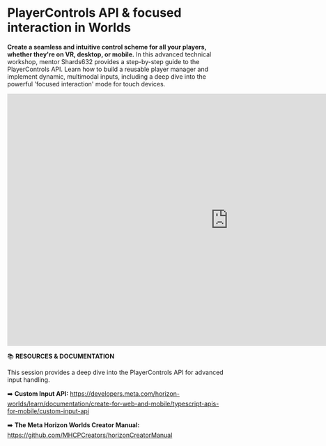 # PlayerControls API & focused interaction in Worlds
**Create a seamless and intuitive control scheme for all your players, whether they're on VR, desktop, or mobile.** In this advanced technical workshop, mentor Shards632 provides a step-by-step guide to the PlayerControls API. Learn how to build a reusable player manager and implement dynamic, multimodal inputs, including a deep dive into the powerful 'focused interaction' mode for touch devices.

<iframe width="1014" height="579" src="https://www.youtube.com/embed/TEfN6qhUoOc" title="MHCP Mentor Workshop: Mobile Player Controls and Focused Interaction with Shards632" frameborder="0" allow="accelerometer; autoplay; clipboard-write; encrypted-media; gyroscope; picture-in-picture; web-share" referrerpolicy="strict-origin-when-cross-origin" allowfullscreen></iframe>

📚 **RESOURCES & DOCUMENTATION**

This session provides a deep dive into the PlayerControls API for advanced input handling.

➡️ **Custom Input API:** https://developers.meta.com/horizon-worlds/learn/documentation/create-for-web-and-mobile/typescript-apis-for-mobile/custom-input-api

➡️ **The Meta Horizon Worlds Creator Manual:** https://github.com/MHCPCreators/horizonCreatorManual
